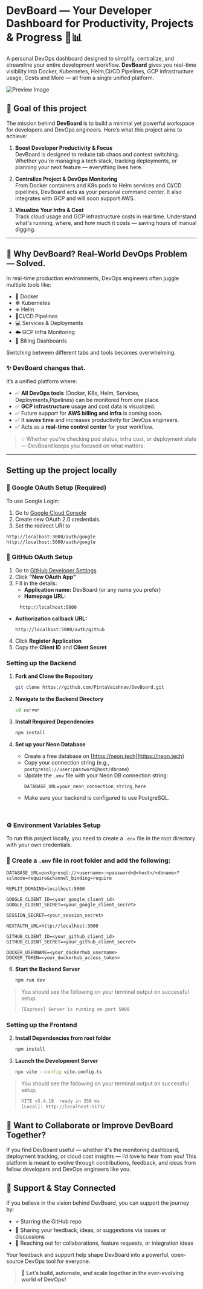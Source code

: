 # DevBoard — Your Developer Dashboard for Productivity, Projects & Progress 🧠📊

A personal DevOps dashboard designed to simplify, centralize, and streamline your entire development workflow. **DevBoard** gives you real-time visibility into Docker, Kubernetes, Helm,CI/CD Pipelines, GCP infrastructure usage, Costs and More — all from a single unified platform.

![Preview Image](https://raw.githubusercontent.com/PintuVaishanv/post-images/refs/heads/main/5c58188f-c380-42e4-ac1a-29a2dd3d741a.png)


## 🎯 Goal of this project

The mission behind **DevBoard** is to build a minimal yet powerful workspace for developers and DevOps engineers. Here’s what this project aims to achieve:

1. **Boost Developer Productivity & Focus**  
   DevBoard is designed to reduce tab chaos and context switching. Whether you're managing a tech stack, tracking deployments, or planning your next feature — everything lives here.

2. **Centralize Project & DevOps Monitoring**  
   From Docker containers and K8s pods to Helm services and CI/CD pipelines, DevBoard acts as your personal command center. It also integrates with GCP and will soon support AWS.

3. **Visualize Your Infra & Cost**  
   Track cloud usage and GCP infrastructure costs in real time. Understand what's running, where, and how much it costs — saving hours of manual digging.

---

## 🔧 Why DevBoard? Real-World DevOps Problem — Solved.

In real-time production environments, DevOps engineers often juggle multiple tools like:

- 🐳 Docker  
- ☸️ Kubernetes  
- ⎈ Helm
- 🔄CI/CD Pipelines  
- 💻 Services & Deployments  
- ☁️ GCP Infra Monitoring  
- 💸 Billing Dashboards  

Switching between different tabs and tools becomes overwhelming.

### ✨ **DevBoard changes that.**

It’s a unified platform where:

- ✅ **All DevOps tools** (Docker, K8s, Helm, Services, Deployments,Pipelines) can be monitored from one place.  
- ✅ **GCP infrastructure** usage and cost data is visualized.  
- ✅ Future support for **AWS billing and infra** is coming soon.  
- ✅ It **saves time** and increases productivity for DevOps engineers.  
- ✅ Acts as a **real-time control center** for your workflow.  

> 💡 Whether you're checking pod status, infra cost, or deployment state — DevBoard keeps you focused on what matters.

---

## Setting up the project locally

### 🔐 Google OAuth Setup (Required)
To use Google Login:

1. Go to [Google Cloud Console](https://console.cloud.google.com/)
2. Create new OAuth 2.0 credentials.
3. Set the redirect URI to
```
http://localhost:3000/auth/google
http://localhost:5000/auth/google
```

### 🐙 GitHub OAuth Setup

1. Go to [GitHub Developer Settings](https://github.com/settings/developers)
2. Click **"New OAuth App"**
3. Fill in the details:
   - **Application name:** DevBoard (or any name you prefer)
   - **Homepage URL:**
```
     http://localhost:5000
```
   - **Authorization callback URL:**
     ```
     http://localhost:5000/auth/github
     ```
4. Click **Register Application**
5. Copy the **Client ID** and **Client Secret**


### Setting up the Backend

1. **Fork and Clone the Repository**

   ```bash
   git clone https://github.com/PintuVaishnav/DevBoard.git
   ```

2. **Navigate to the Backend Directory**

   ```bash
   cd server
   ```

3. **Install Required Dependencies**

   ```bash
   npm install
   ```

4. **Set up your Neon Database**

   - Create a free database on [https://neon.tech](https://neon.tech)
   - Copy your connection string (e.g., `postgresql://user:password@host/dbname`)
   - Update the `.env` file with your Neon DB connection string:
     ```env
     DATABASE_URL=your_neon_connection_string_here
     ```
   - Make sure your backend is configured to use PostgreSQL.
<br>

### ⚙️ Environment Variables Setup

To run this project locally, you need to create a `.env` file in the root directory with your own credentials.

### 📄 Create a `.env` file in root folder and add the following:

```env
DATABASE_URL=postgresql://<username>:<password>@<host>/<dbname>?sslmode=require&channel_binding=require

REPLIT_DOMAINS=localhost:5000

GOOGLE_CLIENT_ID=<your_google_client_id>
GOOGLE_CLIENT_SECRET=<your_google_client_secret>

SESSION_SECRET=<your_session_secret>

NEXTAUTH_URL=http://localhost:3000

GITHUB_CLIENT_ID=<your_github_client_id>
GITHUB_CLIENT_SECRET=<your_github_client_secret>

DOCKER_USERNAME=<your_dockerhub_username>
DOCKER_TOKEN=<your_dockerhub_access_token>
```

6. **Start the Backend Server**

   ```bash
   npm run dev
   ```

 > You should see the following on your terminal output on successful setup.
   >
   > ```bash
   > [Express] Server is running on port 5000 
  >```

### Setting up the Frontend



2. **Install Dependencies from root folder**

   ```bash
   npm install
   ```

3. **Launch the Development Server**

   ```bash
   npx vite --config vite.config.ts
   ```
> You should see the following on your terminal output on successful setup.
   >
   > ```bash
   >VITE v5.4.19  ready in 356 ms
   > [Local]: http://localhost:5173/ 
  >```

  ## 🌟 Want to Collaborate or Improve DevBoard Together?

If you find DevBoard useful — whether it's the monitoring dashboard, deployment tracking, or cloud cost insights — I’d love to hear from you! This platform is meant to evolve through contributions, feedback, and ideas from fellow developers and DevOps engineers like you.

## 💖 Support & Stay Connected

If you believe in the vision behind DevBoard, you can support the journey by:

- ⭐ Starring the GitHub repo  
- 💬 Sharing your feedback, ideas, or suggestions via issues or discussions  
- 🤝 Reaching out for collaborations, feature requests, or integration ideas  

Your feedback and support help shape DevBoard into a powerful, open-source DevOps tool for everyone.

> 🚀 **Let’s build, automate, and scale together in the ever-evolving world of DevOps!**
